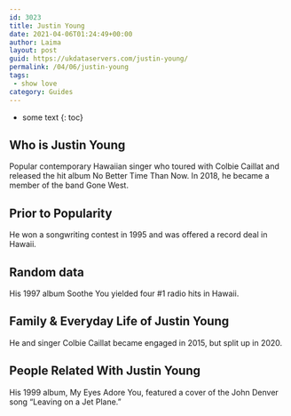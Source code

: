 ```yaml
---
id: 3023
title: Justin Young
date: 2021-04-06T01:24:49+00:00
author: Laima
layout: post
guid: https://ukdataservers.com/justin-young/
permalink: /04/06/justin-young
tags:
 - show love
category: Guides
---
```


* some text
{: toc}


## Who is Justin Young
                  
                  
                  
Popular contemporary Hawaiian singer who toured with Colbie Caillat and released the hit album No Better Time Than Now. In 2018, he became a member of the band Gone West.
                  
              
            
              
            
                
                
                
## Prior to Popularity
                  
                  
                  
He won a songwriting contest in 1995 and was offered a record deal in Hawaii.
                  
              
            
              
            
                
                
                
## Random data
                  
                  
                  
His 1997 album Soothe You yielded four #1 radio hits in Hawaii.
                  
              
            
              
            
                
                
                
## Family & Everyday Life of Justin Young
                  
                  
                  
He and singer Colbie Caillat became engaged in 2015, but split up in 2020.
                  
              
            
              
            
                
                
                
## People Related With Justin Young
                  
                  
                  
His 1999 album, My Eyes Adore You, featured a cover of the John Denver song &#8220;Leaving on a Jet Plane.&#8221;
                  
              
            
              
            
                
              
            
              
              
            
            
              
            
          
          
          